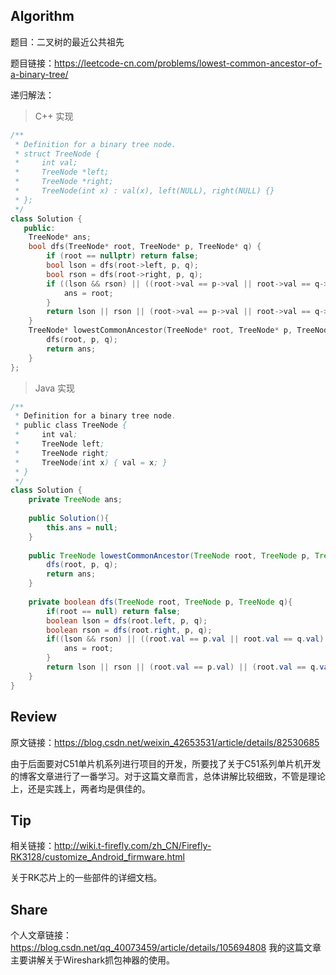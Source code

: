 ## Algorithm
题目：二叉树的最近公共祖先

题目链接：<https://leetcode-cn.com/problems/lowest-common-ancestor-of-a-binary-tree/>

递归解法：
> C++ 实现
```c++
/**
 * Definition for a binary tree node.
 * struct TreeNode {
 *     int val;
 *     TreeNode *left;
 *     TreeNode *right;
 *     TreeNode(int x) : val(x), left(NULL), right(NULL) {}
 * };
 */
class Solution {
   public:
    TreeNode* ans;
    bool dfs(TreeNode* root, TreeNode* p, TreeNode* q) {
        if (root == nullptr) return false;
        bool lson = dfs(root->left, p, q);
        bool rson = dfs(root->right, p, q);
        if ((lson && rson) || ((root->val == p->val || root->val == q->val) && (lson || rson))) {
            ans = root;
        } 
        return lson || rson || (root->val == p->val || root->val == q->val);
    }
    TreeNode* lowestCommonAncestor(TreeNode* root, TreeNode* p, TreeNode* q) {
        dfs(root, p, q);
        return ans;
    }
};
```
> Java 实现
```java
/**
 * Definition for a binary tree node.
 * public class TreeNode {
 *     int val;
 *     TreeNode left;
 *     TreeNode right;
 *     TreeNode(int x) { val = x; }
 * }
 */
class Solution {
    private TreeNode ans;
    
    public Solution(){
        this.ans = null;
    }
    
    public TreeNode lowestCommonAncestor(TreeNode root, TreeNode p, TreeNode q) {
        dfs(root, p, q);
        return ans;
    }
    
    private boolean dfs(TreeNode root, TreeNode p, TreeNode q){
        if(root == null) return false;
        boolean lson = dfs(root.left, p, q);
        boolean rson = dfs(root.right, p, q);
        if((lson && rson) || ((root.val == p.val || root.val == q.val) && (lson || rson))){
            ans = root;
        }
        return lson || rson || (root.val == p.val) || (root.val == q.val); 
    }
}
```
## Review
原文链接：<https://blog.csdn.net/weixin_42653531/article/details/82530685>

由于后面要对C51单片机系列进行项目的开发，所要找了关于C51系列单片机开发的博客文章进行了一番学习。对于这篇文章而言，总体讲解比较细致，不管是理论上，还是实践上，两者均是俱佳的。

## Tip
相关链接：<http://wiki.t-firefly.com/zh_CN/Firefly-RK3128/customize_Android_firmware.html>

关于RK芯片上的一些部件的详细文档。

## Share
个人文章链接：<https://blog.csdn.net/qq_40073459/article/details/105694808>
我的这篇文章主要讲解关于Wireshark抓包神器的使用。
